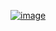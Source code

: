 [![image](https://github.com/lucasoal/ipg_sm-UnityCockroachesInvaders/assets/69632369/e27e21b7-be58-43b2-b644-3499e24557fb)](https://www.canva.com/design/DAF5xopJQYo/R-YwXKsj8iaOTJ6hXm_UGw/view?utm_content=DAF5xopJQYo&utm_campaign=designshare&utm_medium=link&utm_source=editor#1)
